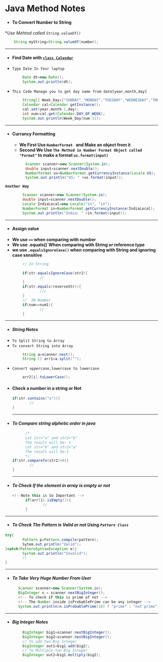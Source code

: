 # Java Method Notes

- #### To Convert Number to String 
**Use Mehtod called `String.valueOf()`* 
```java
    String myString=String.valueOf(number);
```
------------
- #### Find Date with [`class Calendar`](https://docs.oracle.com/javase/7/docs/api/java/util/Calendar.html)
- `Type Date In Your laptop`
```java
        Date dt=new Date();
        System.out.println(dt);
```
- `This Code Manage you to get day name from date[year,month,day]`

```java 
        String[] Week_Day={"SUNDAY","MONDAY","TUESDAY","WEDNESDAY","THURSDAY" ,"FRIDAY","SATURDAY"  };
        Calendar cal=Calendar.getInstance();
        cal.set(year,month-1,day);
        int num=cal.get(Calendar.DAY_OF_WEEK);
        System.out.println(Week_Day[num-1]);
```
---------

- #### Currancy Formatting
  - **We First Use `NumberFormat ` and Make an object from it** 
  - **Second We Use `The Method in Number Format Object called "Format"` to make a format `us.format(input)`**
  ```java
        Scanner scanner=new Scanner(System.in);
        double input=scanner.nextDouble();
        NumberFormat us=NumberFormat.getCurrencyInstance(Locale.US);
        System.out.println("US: " +us.format(input));
  ```

**`Another Way`**

```java
        Scanner scanner=new Scanner(System.in);
        double input=scanner.nextDouble();
        Locale IndiaLocal=new Locale("in", "in");
        NumberFormat in=NumberFormat.getCurrencyInstance(IndiaLocal);
        System.out.println("India: " +in.format(input));
```
----
- #### Assign value 
-  **We use `==` when comparing with number**
-  **We use .equals()`When comparing with String or reference type**
-  **we use `.equalsIgnoreCase()` when comparing with String and ignoring case sensitive**
  
```java
        // In String
        
        if(str.equalsIgnoreCase(str2){
                //
        }
        if(str.equals(reverseStr)){
                ///
        }
        //  IN Number
        if(num==num1){
                //
        }

```
--------
- #### ***String Notes***
- `To Split String to Array`
- `To convert String into Array`
```java
        String a=scanner.next();
        String [] arr1=a.split("");
````
- `Convert uppercase,lowercase to lowercase`
```java
        arr2[i].toLowerCase();
```
- #### Check a number in a string or Not
  ```java
  if(str.contains("s")){
          //
  }
  ```
  ---
- #### ***To Compare string alphetic order in java***

  ```java
        /*
        Let str="a" and str2="b"
        The result will be:-1
        Let str="b" and str2="a" 
        The result will be:1
        */
  if(str.compareTo(str2)>0){
          //
  }
  ```
  ---
- #### ***To Check If the element in array is empty or not***
  ```java
  <!--Note this is So Important -->
        if(arr[i].isEmpty()){
                //
        }
  ```
---
- #### ***To Check The Pattern is Valid or not Using `Pattern Class`***
```java
try{
        Pattern p=Pattern.compile(pattern);
        Sytem.out.println("Valid");
}catch(PatternSyntaxException e){
        System.out.println("Invalid");
        //
}
```
 ---
 - #### ***To Take Very Huge Number From User***
  ```java 
        Scanner scanner=new Scanner(System.in);
        BigInteger n = scanner.nextBigInteger();
        <!-- To check if this is prime of not -->
        <!-- The Number inside isProbablePrime can be any integer -->
        System.out.println(n.isProbablePrime(10) ? "prime" : "not prime");

  ```
---
- #### ***Big Integer Notes***
```java
        BigInteger big1=scanner.nextBigInteger();
        BigInteger big2=scanner.nextBigInteger();
        // To add two Big Integer
        BigInteger out1=big1.add(big2);
        // To Multiple two Big Integer
        BigInteger out2=big1.multiply(big2);
```

